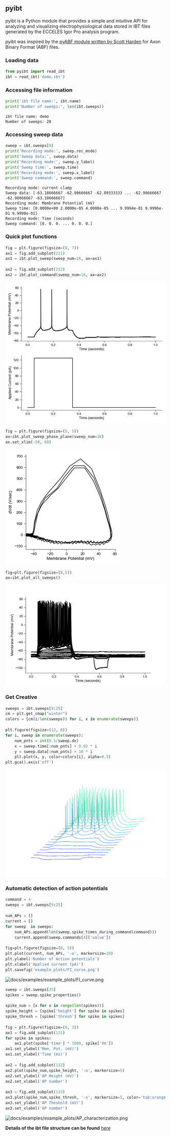 ## pyibt
pyibt is a Python module that provides a simple and intuitive API for analyzing and visualizing electrophysiological data stored in IBT files generated by the ECCELES Igor Pro analysis program.

pyibt was inspired by the [pyABF module written by Scott Harden](https://github.com/swharden/pyABF) for Axon Binary Format (ABF) files.

### Loading data
```python
from pyibt import read_ibt
ibt = read_ibt('demo.ibt')
```

### Accessing file information
```python
print('ibt file name:', ibt.name)
print('Number of sweeps:', len(ibt.sweeps))
```
```
ibt file name: demo
Number of sweeps: 28
```

### Accessing sweep data
```python
sweep = ibt.sweeps[0]
print('Recording mode:', sweep.rec_mode)
print('Sweep data:', sweep.data)
print('Recording mode:', sweep.y_label)
print('Sweep time:', sweep.time)
print('Recording mode:', sweep.x_label)
print('Sweep command:', sweep.command)
```
```
Recording mode: current clamp
Sweep data: [-63.18666667 -62.98666667 -62.89333333 ... -62.98666667 -62.98666667 -63.18666667]
Recording mode: Membrane Potential (mV)
Sweep time: [0.0000e+00 2.0000e-05 4.0000e-05 ... 9.9994e-01 9.9996e-01 9.9998e-01]
Recording mode: Time (seconds)
Sweep command: [0. 0. 0. ... 0. 0. 0.]
```

### Quick plot functions
```python
fig = plt.figure(figsize=(8, 7))
ax1 = fig.add_subplot(211)
ax1 = ibt.plot_sweep(sweep_num=16, ax=ax1)

ax2 = fig.add_subplot(212)
ax2 = ibt.plot_command(sweep_num=16, ax=ax2)
```
![docs/examples/example_plots/single_sweep.png](docs/examples/example_plots/single_sweep.png)
```python
fig = plt.figure(figsize=(5, 5))
ax=ibt.plot_sweep_phase_plane(sweep_num=16)
ax.set_xlim(-50, 60)
```
![docs/examples/example_plots/phase_plane.png](docs/examples/example_plots/phase_plane.png)
```python
fig=plt.figure(figsize=(8,5))
ax=ibt.plot_all_sweeps()
```
![docs/examples/example_plots/all_sweeps.png](docs/examples/example_plots/all_sweeps.png)
### Get Creative
```python
sweeps = ibt.sweeps[9:25]
cm = plt.get_cmap("winter")
colors = [cm(i/len(sweeps)) for i, x in enumerate(sweeps)]

plt.figure(figsize=(12, 8))
for i, sweep in enumerate(sweeps):
    num_pnts = int(0.5/sweep.dx)
    x = sweep.time[:num_pnts] + 0.02 * i
    y = sweep.data[:num_pnts] + 10 * i
    plt.plot(x, y, color=colors[i], alpha=0.5)
plt.gca().axis('off')
```
![docs/examples/example_plots/fancy_FI_curve.png](docs/examples/example_plots/fancy_FI_plot.png)

### Automatic detection of action potentials
```Python
command = 4
sweeps = ibt.sweeps[9:25]

num_APs = []
current = []
for sweep  in sweeps:
    num_APs.append(len(sweep.spike_times_during_command(command)))
    current.append(sweep.commands[4]['value'])

fig=plt.figure(figsize=(8, 5))
plt.plot(current, num_APs, '-o', markersize=10)
plt.ylabel('Number of Action potentials')
plt.xlabel('Applied current (pA)')
plt.savefig('example_plots/FI_curve.png')
```
![docs/examples/example_plots/FI_curve.png](docs/examples/FI_curve.png)

```Python
sweep = ibt.sweeps[25]
spikes = sweep.spike_properties()

spike_num = [x for x in range(len(spikes))]
spike_height = [spike['height'] for spike in spikes]
spike_thresh = [spike['thresh'] for spike in spikes]

fig = plt.figure(figsize=(8, 3))
ax1 = fig.add_subplot(131)
for spike in spikes:
    ax1.plot(spike['time'] * 1000, spike['Vm'])
ax1.set_ylabel('Mem. Pot. (mV)')
ax1.set_xlabel('Time (ms)')

ax2 = fig.add_subplot(132)
ax2.plot(spike_num,spike_height, '-o', markersize=5)
ax2.set_ylabel('AP Height (mV)')
ax2.set_xlabel('AP number')

ax3 = fig.add_subplot(133)
ax3.plot(spike_num,spike_thresh, '-o', markersize=5, color='tab:orange')
ax3.set_ylabel('AP Theshold (mV)')
ax3.set_xlabel('AP number')
```
![docs/examples/example_plots/AP_characterization.png](docs/examples/AP_characterization.png)

**Details of the ibt file structure can be found** [here](docs/ibt_structure.md)
